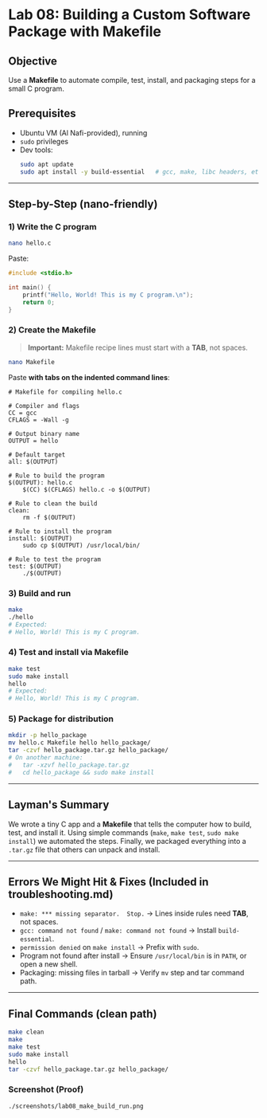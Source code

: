 # Lab 08: Building a Custom Software Package with Makefile

## Objective
Use a **Makefile** to automate compile, test, install, and packaging steps for a small C program.

## Prerequisites
- Ubuntu VM (Al Nafi-provided), running
- `sudo` privileges
- Dev tools:
  ```bash
  sudo apt update
  sudo apt install -y build-essential   # gcc, make, libc headers, etc.
  ```

---

## Step-by-Step (nano-friendly)

### 1) Write the C program
```bash
nano hello.c
```
Paste:
```c
#include <stdio.h>

int main() {
    printf("Hello, World! This is my C program.\n");
    return 0;
}
```

### 2) Create the Makefile
> **Important:** Makefile recipe lines must start with a **TAB**, not spaces.

```bash
nano Makefile
```
Paste **with tabs on the indented command lines**:
```
# Makefile for compiling hello.c

# Compiler and flags
CC = gcc
CFLAGS = -Wall -g

# Output binary name
OUTPUT = hello

# Default target
all: $(OUTPUT)

# Rule to build the program
$(OUTPUT): hello.c
	$(CC) $(CFLAGS) hello.c -o $(OUTPUT)

# Rule to clean the build
clean:
	rm -f $(OUTPUT)

# Rule to install the program
install: $(OUTPUT)
	sudo cp $(OUTPUT) /usr/local/bin/

# Rule to test the program
test: $(OUTPUT)
	./$(OUTPUT)
```

### 3) Build and run
```bash
make
./hello
# Expected:
# Hello, World! This is my C program.
```

### 4) Test and install via Makefile
```bash
make test
sudo make install
hello
# Expected:
# Hello, World! This is my C program.
```

### 5) Package for distribution
```bash
mkdir -p hello_package
mv hello.c Makefile hello hello_package/
tar -czvf hello_package.tar.gz hello_package/
# On another machine:
#   tar -xzvf hello_package.tar.gz
#   cd hello_package && sudo make install
```

---

## Layman's Summary
We wrote a tiny C app and a **Makefile** that tells the computer how to build, test, and install it. Using simple commands (`make`, `make test`, `sudo make install`) we automated the steps. Finally, we packaged everything into a `.tar.gz` file that others can unpack and install.

---

## Errors We Might Hit & Fixes (Included in troubleshooting.md)
- `make: *** missing separator.  Stop.` → Lines inside rules need **TAB**, not spaces.
- `gcc: command not found` / `make: command not found` → Install `build-essential`.
- `permission denied` on `make install` → Prefix with `sudo`.
- Program not found after install → Ensure `/usr/local/bin` is in `PATH`, or open a new shell.
- Packaging: missing files in tarball → Verify `mv` step and tar command path.

---

## Final Commands (clean path)
```bash
make clean
make
make test
sudo make install
hello
tar -czvf hello_package.tar.gz hello_package/
```


### Screenshot (Proof)
`./screenshots/lab08_make_build_run.png`
